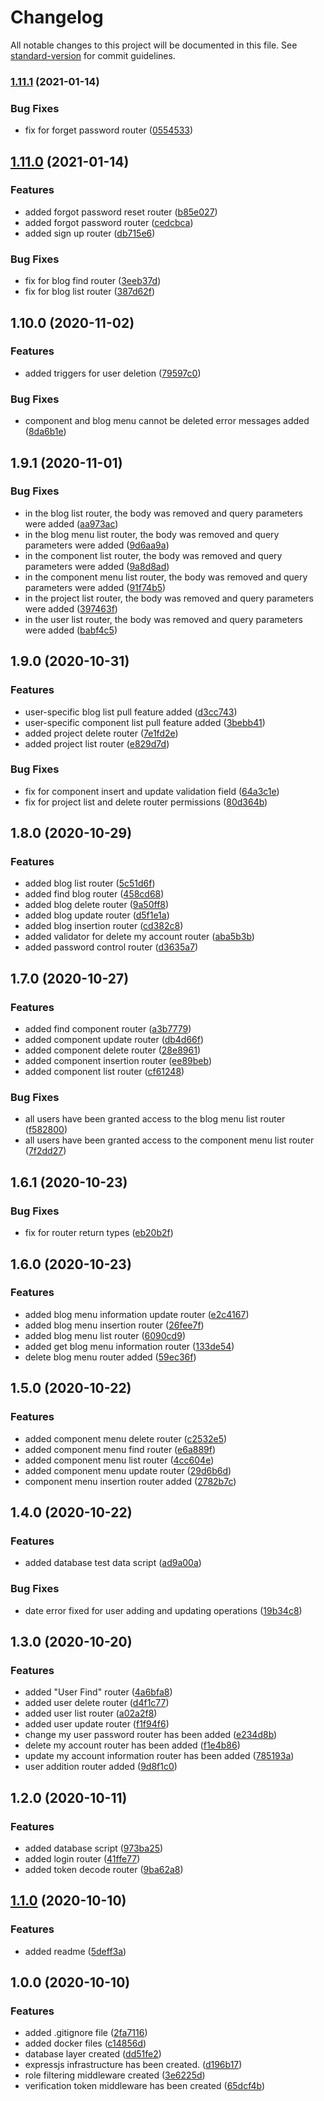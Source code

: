 # Changelog

All notable changes to this project will be documented in this file. See [standard-version](https://github.com/conventional-changelog/standard-version) for commit guidelines.

### [1.11.1](https://github.com/ismetkizgin/cl-serve/compare/v1.11.0...v1.11.1) (2021-01-14)


### Bug Fixes

* fix for forget password router ([0554533](https://github.com/ismetkizgin/cl-serve/commit/055453311459529bc800b617e90e15d162e94a57))

## [1.11.0](https://github.com/ismetkizgin/cl-serve/compare/v1.10.0...v1.11.0) (2021-01-14)


### Features

* added forgot password reset router ([b85e027](https://github.com/ismetkizgin/cl-serve/commit/b85e0277693aa2090fc6faeb4736c617064d5baf))
* added forgot password router ([cedcbca](https://github.com/ismetkizgin/cl-serve/commit/cedcbca440f1ff1e52d013aa09d9e294acfd9b94))
* added sign up router ([db715e6](https://github.com/ismetkizgin/cl-serve/commit/db715e68faaf28a967bf4137168f91947b6d0df3))


### Bug Fixes

* fix for blog find router ([3eeb37d](https://github.com/ismetkizgin/cl-serve/commit/3eeb37d35dd1ddd45924b516a7d2cbd5f633a9f3))
* fix for blog list router ([387d62f](https://github.com/ismetkizgin/cl-serve/commit/387d62f79bc7128b4ee0cc3ae5066fec25aea905))

## 1.10.0 (2020-11-02)


### Features

* added triggers for user deletion ([79597c0](https://github.com/ismetkizgin/cl-serve/commit/79597c0baa22504cfebebc0db86413183071bc79))


### Bug Fixes

* component and blog menu cannot be deleted error messages added ([8da6b1e](https://github.com/ismetkizgin/cl-serve/commit/8da6b1e766982578ceb0f3ce7fd2543b26a802f1))

## 1.9.1 (2020-11-01)


### Bug Fixes

* in the blog list router, the body was removed and query parameters were added ([aa973ac](https://github.com/ismetkizgin/cl-serve/commit/aa973ac6f7d4297e75da344727b5992ed50bfdda))
* in the blog menu list router, the body was removed and query parameters were added ([9d6aa9a](https://github.com/ismetkizgin/cl-serve/commit/9d6aa9aff7fc81715466e20c40b8d76a0e8dcec7))
* in the component list router, the body was removed and query parameters were added ([9a8d8ad](https://github.com/ismetkizgin/cl-serve/commit/9a8d8add7553f17c4a224b8ea737434ef3fb2452))
* in the component menu list router, the body was removed and query parameters were added ([91f74b5](https://github.com/ismetkizgin/cl-serve/commit/91f74b5b2a14868c18423ea039f4a70ad3a03ab9))
* in the project list router, the body was removed and query parameters were added ([397463f](https://github.com/ismetkizgin/cl-serve/commit/397463f14dbb8066919decad36d25f29593edefb))
* in the user list router, the body was removed and query parameters were added ([babf4c5](https://github.com/ismetkizgin/cl-serve/commit/babf4c5a8f63718ac6c391baa68452b8be10efd8))

## 1.9.0 (2020-10-31)


### Features

* user-specific blog list pull feature added ([d3cc743](https://github.com/ismetkizgin/cl-serve/commit/d3cc743ab4a8ba9ed5768ec0ba428ef9df18ab6f))
* user-specific component list pull feature added ([3bebb41](https://github.com/ismetkizgin/cl-serve/commit/3bebb4130e8ea864977d36ba4be2a984a033ec96))
* added project delete router ([7e1fd2e](https://github.com/ismetkizgin/cl-serve/commit/7e1fd2e4ab520aa63d73b652ed7e025075b2255f))
* added project list router ([e829d7d](https://github.com/ismetkizgin/cl-serve/commit/e829d7d83e47857bafe24df056eab79c05be7b81))


### Bug Fixes

* fix for component insert and update validation field ([64a3c1e](https://github.com/ismetkizgin/cl-serve/commit/64a3c1e2797235ef42a04b266bb597d1a6c33d8f))
* fix for project list and delete router permissions ([80d364b](https://github.com/ismetkizgin/cl-serve/commit/80d364b46f0d91d8c849b409a7d047b07cb82674))

## 1.8.0 (2020-10-29)


### Features

* added blog list router ([5c51d6f](https://github.com/ismetkizgin/cl-serve/commit/5c51d6fe14f82c3ed177921de3db96f69040e0db))
* added find blog router ([458cd68](https://github.com/ismetkizgin/cl-serve/commit/458cd682db93686cd03c6adb4832e531ad278bd9))
* added blog delete router ([9a50ff8](https://github.com/ismetkizgin/cl-serve/commit/9a50ff8220966d3181d10d2c1b50ce67f3d3783b))
* added blog update router ([d5f1e1a](https://github.com/ismetkizgin/cl-serve/commit/d5f1e1afd5ac6c84732a278b80f19e1f48c6db6f))
* added blog insertion router ([cd382c8](https://github.com/ismetkizgin/cl-serve/commit/cd382c8c788e59e0b82cec767235a7f42ad48d7d))
* added validator for delete my account router ([aba5b3b](https://github.com/ismetkizgin/cl-serve/commit/aba5b3b401f450eaba87bf8c3fe82239110083cb))
* added password control router ([d3635a7](https://github.com/ismetkizgin/cl-serve/commit/d3635a7e66ff84a33119a1f17b79f56b0669f5b4))

## 1.7.0 (2020-10-27)


### Features

* added find component router ([a3b7779](https://github.com/ismetkizgin/cl-serve/commit/a3b777943e68e523de9a9adcc623c5fae406496d))
* added component update router ([db4d66f](https://github.com/ismetkizgin/cl-serve/commit/db4d66f4c618d5deae152cbe9703dc22f52bc5da))
* added component delete router ([28e8961](https://github.com/ismetkizgin/cl-serve/commit/28e89618a769708cfa0b4227a666d7de39a7b430))
* added component insertion router ([ee89beb](https://github.com/ismetkizgin/cl-serve/commit/ee89beb3cacf69a55a33e3a9ffd1aee00a3b3b3f))
* added component list router ([cf61248](https://github.com/ismetkizgin/cl-serve/commit/cf61248921e52c7958d98d7444b5ee897eae1229))


### Bug Fixes

* all users have been granted access to the blog menu list router ([f582800](https://github.com/ismetkizgin/cl-serve/commit/f58280071193ddf3121bb857d263c85030dfde66))
* all users have been granted access to the component menu list router ([7f2dd27](https://github.com/ismetkizgin/cl-serve/commit/7f2dd2732312c7952ab87494b97d554f3b32ce3a))

## 1.6.1 (2020-10-23)


### Bug Fixes

* fix for router return types ([eb20b2f](https://github.com/ismetkizgin/cl-serve/commit/eb20b2f9cd54242c6cd17d8881f437ef8c47ed03))

## 1.6.0 (2020-10-23)


### Features

* added blog menu information update router ([e2c4167](https://github.com/ismetkizgin/cl-serve/commit/e2c41673daa992cf64fea1311b74d0d8d3f31e6e))
* added blog menu insertion router ([26fee7f](https://github.com/ismetkizgin/cl-serve/commit/26fee7fa8531cf52109b74fc0eb5698bf7281236))
* added blog menu list router ([6090cd9](https://github.com/ismetkizgin/cl-serve/commit/6090cd9ce2a9c63b30e088fdd35f152c97ceddb4))
* added get blog menu information router ([133de54](https://github.com/ismetkizgin/cl-serve/commit/133de5442fd1a438c652de31ffa7f4b33e315243))
* delete blog menu router added ([59ec36f](https://github.com/ismetkizgin/cl-serve/commit/59ec36ffa90573e0b619ab056852dfe3517a134a))


## 1.5.0 (2020-10-22)


### Features

* added component menu delete router ([c2532e5](https://github.com/ismetkizgin/cl-serve/commit/c2532e5337dcaec87d2b37d86aa3a9f5ac970117))
* added component menu find router ([e6a889f](https://github.com/ismetkizgin/cl-serve/commit/e6a889f425c329fd9ccea5f03f43e1cd3e17326e))
* added component menu list router ([4cc604e](https://github.com/ismetkizgin/cl-serve/commit/4cc604e8bb6cb70e674434ecf9d5ff06c876ff48))
* added component menu update router ([29d6b6d](https://github.com/ismetkizgin/cl-serve/commit/29d6b6d2c1db988aef1b7e865db6b8f727b9ddc8))
* component menu insertion router added ([2782b7c](https://github.com/ismetkizgin/cl-serve/commit/2782b7c28cf33caf14df91fd0b63f1428ab2a472))


## 1.4.0 (2020-10-22)


### Features

* added database test data script ([ad9a00a](https://github.com/ismetkizgin/cl-serve/commit/ad9a00a6dc6308707179c37c208b0dfc2598e5f3))

### Bug Fixes

* date error fixed for user adding and updating operations ([19b34c8](https://github.com/ismetkizgin/cl-serve/commit/19b34c83ae79c8ae6a22a6f4918e818adb1591f0))

## 1.3.0 (2020-10-20)


### Features

* added "User Find" router ([4a6bfa8](https://github.com/ismetkizgin/cl-serve/commit/4a6bfa81b51f942ba3710030fd41a8bd959fdc6e))
* added user delete router ([d4f1c77](https://github.com/ismetkizgin/cl-serve/commit/d4f1c776a680e148b6d830d0bef8407b5c7fb09e))
* added user list router ([a02a2f8](https://github.com/ismetkizgin/cl-serve/commit/a02a2f865f251bdb709179d970f5b2de686b000f))
* added user update router ([f1f94f6](https://github.com/ismetkizgin/cl-serve/commit/f1f94f60b9d067f29938ce0e4ac2ef653f63a844))
* change my user password router has been added ([e234d8b](https://github.com/ismetkizgin/cl-serve/commit/e234d8bc6dc8dc5599d607eff6d8bfc314c07b9c))
* delete my account router has been added ([f1e4b86](https://github.com/ismetkizgin/cl-serve/commit/f1e4b86087609493bae7318ba1a96a5d90b47a4b))
* update my account information router has been added ([785193a](https://github.com/ismetkizgin/cl-serve/commit/785193a79a2d604e7bc1897486b4238223e0ea70))
* user addition router added ([9d8f1c0](https://github.com/ismetkizgin/cl-serve/commit/9d8f1c0d94595cae5abf1092782f8f598a8b0811))

## 1.2.0 (2020-10-11)


### Features

* added database script ([973ba25](https://github.com/ismetkizgin/cl-serve/commit/973ba2541e2c45525efda8dba3c3437382bc88bd))
* added login router ([41ffe77](https://github.com/ismetkizgin/cl-serve/commit/41ffe77c62e1a69029a5a0afcd0eb55475b9fd02))
* added token decode router ([9ba62a8](https://github.com/ismetkizgin/cl-serve/commit/9ba62a87b58c75897c5d208c683e1728a1d09a49))

## [1.1.0](https://github.com/ismetkizgin/cl-serve/compare/v1.0.0...v1.1.0) (2020-10-10)


### Features

* added readme ([5deff3a](https://github.com/ismetkizgin/cl-serve/commit/5deff3abedda678b619af1bfd3b742b79e4aa2b5))

## 1.0.0 (2020-10-10)


### Features

* added .gitignore file ([2fa7116](https://github.com/ismetkizgin/cl-serve/commit/2fa71168510d2b80139ef65ec5fa6e94639a0c19))
* added docker files ([c14856d](https://github.com/ismetkizgin/cl-serve/commit/c14856d26e05133bbd2f4a71063d8e988b7ba0ac))
* database layer created ([dd51fe2](https://github.com/ismetkizgin/cl-serve/commit/dd51fe2f63993fe160bdbde299f872ed28a92c66))
* expressjs infrastructure has been created. ([d196b17](https://github.com/ismetkizgin/cl-serve/commit/d196b17495142284d47d7a291774182376d145bf))
* role filtering middleware created ([3e6225d](https://github.com/ismetkizgin/cl-serve/commit/3e6225dd7cbd70342436c1040086a31a6c816d91))
* verification token middleware has been created ([65dcf4b](https://github.com/ismetkizgin/cl-serve/commit/65dcf4b0b96c596912672e9bba65beaef51c7c76))
